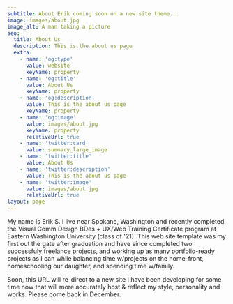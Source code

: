 ```yaml
---
subtitle: About Erik coming soon on a new site theme...
image: images/about.jpg
image_alt: A man taking a picture
seo:
  title: About Us
  description: This is the about us page
  extra:
    - name: 'og:type'
      value: website
      keyName: property
    - name: 'og:title'
      value: About Us
      keyName: property
    - name: 'og:description'
      value: This is the about us page
      keyName: property
    - name: 'og:image'
      value: images/about.jpg
      keyName: property
      relativeUrl: true
    - name: 'twitter:card'
      value: summary_large_image
    - name: 'twitter:title'
      value: About Us
    - name: 'twitter:description'
      value: This is the about us page
    - name: 'twitter:image'
      value: images/about.jpg
      relativeUrl: true
layout: page
---
```

My name is Erik S. I live near Spokane, Washington and recently completed the Visual Comm Design BDes + UX/Web Training Certificate program at Eastern Washington University (class of '21). This web site template was my first out the gate after graduation and have since completed two successfuly freelance projects, and working up as many portfolio-ready projects as I can while balancing time w/projects on the home-front, homeschooling our daughter, and spending time w/family.

Soon, this URL will re-direct to a new site I have been developing for some time now that will more accurately host & reflect my style, personality and works. Please come back in December.
